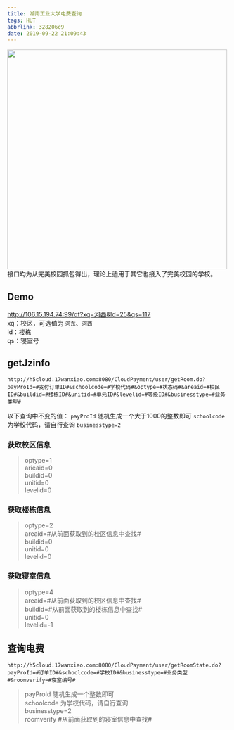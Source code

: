 ```yaml
---
title: 湖南工业大学电费查询
tags: HUT
abbrlink: 328206c9
date: 2019-09-22 21:09:43
---
```

<a href="https://sm.ms/image/tDgNBEq7ZkGxnc5" target="_blank"><img src="https://i.loli.net/2019/09/22/tDgNBEq7ZkGxnc5.jpg" width="500" ></a>
接口均为从完美校园抓包得出，理论上适用于其它也接入了完美校园的学校。
<!-- more -->
## Demo

<http://106.15.194.74:99/df?xq=河西&ld=25&qs=117>  
xq：校区，可选值为 `河东`、`河西`  
ld：楼栋  
qs：寝室号

## getJzinfo

`http://h5cloud.17wanxiao.com:8080/CloudPayment/user/getRoom.do?payProId=#支付订单ID#&schoolcode=#学校代码#&optype=#状态码#&areaid=#校区ID#&buildid=#楼栋ID#&unitid=#单元ID#&levelid=#等级ID#&businesstype=#业务类型#`

以下查询中不变的值：
`payProId` 随机生成一个大于1000的整数即可
`schoolcode` 为学校代码，请自行查询
`businesstype=2`

### 获取校区信息

>optype=1  
arieaid=0  
buildid=0  
unitid=0  
levelid=0  

### 获取楼栋信息

>optype=2  
areaid=#从前面获取到的校区信息中查找#  
buildid=0  
unitid=0  
levelid=0  

### 获取寝室信息

>optype=4  
areaid=#从前面获取到的校区信息中查找#  
buildid=#从前面获取到的楼栋信息中查找#  
unitid=0  
levelid=-1  

## 查询电费

`http://h5cloud.17wanxiao.com:8080/CloudPayment/user/getRoomState.do?payProId=#订单ID#&schoolcode=#学校ID#&businesstype=#业务类型#&roomverify=#寝室编号#`

>payProId 随机生成一个整数即可  
schoolcode 为学校代码，请自行查询  
businesstype=2  
roomverify #从前面获取到的寝室信息中查找#
